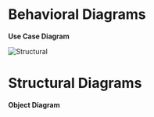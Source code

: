 # Behavioral Diagrams

**Use Case Diagram**

![Structural](https://user-images.githubusercontent.com/71482239/98683751-6bbe6c00-238b-11eb-9062-a2ff8b4c6055.png)

# Structural Diagrams

**Object Diagram**
